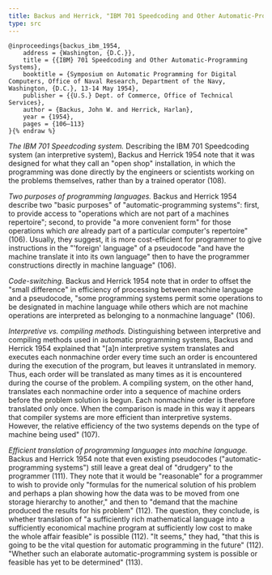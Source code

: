 ```yaml
---
title: Backus and Herrick, "IBM 701 Speedcoding and Other Automatic-Programming Systems" (1954)
type: src
---
```


```bibtex{% raw %}
@inproceedings{backus_ibm_1954,
	address = {Washington, {D.C.}},
	title = {{IBM} 701 Speedcoding and Other Automatic-Programming Systems},
	booktitle = {Symposium on Automatic Programming for Digital Computers, Office of Naval Research, Department of the Navy, Washington, {D.C.}, 13-14 May 1954},
	publisher = {{U.S.} Dept. of Commerce, Office of Technical Services},
	author = {Backus, John W. and Herrick, Harlan},
	year = {1954},
	pages = {106–113}
}{% endraw %}
```


*The IBM 701 Speedcoding system.* Describing the IBM 701 Speedcoding system (an interpretive system), Backus and Herrick 1954 note that it was designed for what they call an "open shop" installation, in which the programming was done directly by the engineers or scientists working on the problems themselves, rather than by a trained operator (108).

*Two purposes of programming languages.* Backus and Herrick 1954 describe two "basic purposes" of "automatic-programming systems": first, to provide access to "operations which are not part of a machines repertoire"; second, to provide "a more convenient form" for those operations which *are* already part of a particular computer's repertoire" (106). Usually, they suggest, it is more cost-efficient for programmer to give instructions in the "'foreign' language" of a pseudocode "and have the machine translate it into its own language" then to have the programmer constructions directly in machine language" (106).

*Code-switching.* Backus and Herrick 1954 note that in order to offset the "small difference" in efficiency of processing between machine language and a pseudocode, "some programming systems permit some operations to be designated in machine language while others which are not machine operations are interpreted as belonging to a nonmachine language" (106).

*Interpretive vs. compiling methods.* Distinguishing between interpretive and compiling methods used in automatic programming systems, Backus and Herrick 1954 explained that "[a]n interpretive system translates and executes each nonmachine order every time such an order is encountered during the execution of the program, but leaves it untranslated in memory. Thus, each order will be translated as many times as it is encountered during the course of the problem. A compiling system, on the other hand, translates each nonmachine order into a sequence of machine orders before the problem solution is begun. Each nonmachine order is therefore translated only once. When the comparison is made in this way it appears that compiler systems are more efficient than interpretive systems. However, the relative efficiency of the two systems depends on the type of machine being used" (107).

*Efficient translation of programming languages into machine language.* Backus and Herrick 1954 note that even existing pseudocodes ("automatic-programming systems") still leave a great deal of "drudgery" to the programmer (111). They note that it would be "reasonable" for a programmer to wish to provide only "formulas for the numerical solution of his problem and perhaps a plan showing how the data was to be moved from one storage hierarchy to another," and then to "demand that the machine produced the results for his problem" (112). The question, they conclude, is whether translation of "a sufficiently rich mathematical language into a sufficiently economical machine program at sufficiently low cost to make the whole affair feasible" is possible (112). "It seems," they had, "that this is going to be the vital question for automatic programming in the future" (112). "Whether such an elaborate automatic-programming system is possible or feasible has yet to be determined" (113).
